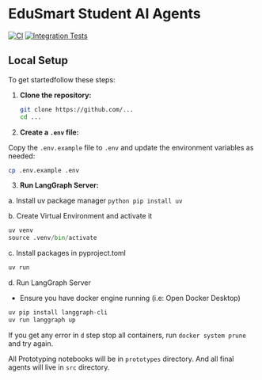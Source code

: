 # EduSmart Student AI Agents

[![CI](https://github.com/langchain-ai/react-agent/actions/workflows/unit-tests.yml/badge.svg)](https://github.com/langchain-ai/react-agent/actions/workflows/unit-tests.yml)
[![Integration Tests](https://github.com/langchain-ai/react-agent/actions/workflows/integration-tests.yml/badge.svg)](https://github.com/langchain-ai/react-agent/actions/workflows/integration-tests.yml)

## Local Setup

To get startedfollow these steps:

1. **Clone the repository:**

   ```sh
   git clone https://github.com/...
   cd ...
   ```

2. **Create a `.env` file:**

Copy the `.env.example` file to `.env` and update the environment variables as needed:

```sh
cp .env.example .env
```

3. **Run LangGraph Server:**

a. Install uv package manager ```python pip install uv```

b. Create Virtual Environment and activate it 
```python 
uv venv
source .venv/bin/activate
```

c. Install packages in pyproject.toml
```python 
uv run
```

d. Run LangGraph Server
- Ensure you have docker engine running (i.e: Open Docker Desktop)
```python 
uv pip install langgraph-cli
uv run langgraph up
```

If you get any error in `d` step stop all containers, run `docker system prune` and try again.

All Prototyping notebooks will be in `prototypes` directory. And all final agents will live in `src` directory.